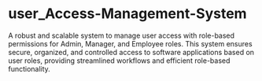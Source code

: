 # user_Access-Management-System
A robust and scalable system to manage user access with role-based permissions for Admin, Manager, and Employee roles. This system ensures secure, organized, and controlled access to software applications based on user roles, providing streamlined workflows and efficient role-based functionality.
